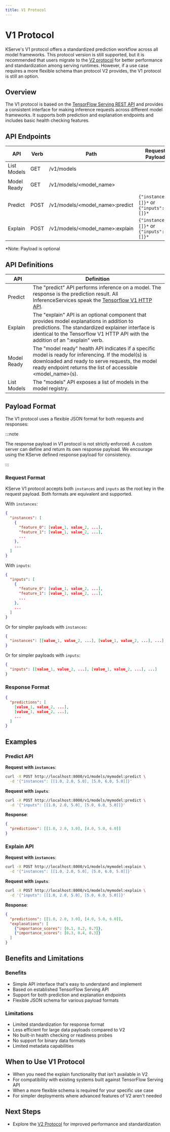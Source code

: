 ```yaml
---
title: V1 Protocol
---
```


# V1 Protocol

KServe's V1 protocol offers a standardized prediction workflow across all model frameworks. This protocol version is still supported, but it is recommended that users migrate to the [V2 protocol](./v2_protocol.md) for better performance and standardization among serving runtimes. However, if a use case requires a more flexible schema than protocol V2 provides, the V1 protocol is still an option.

## Overview

The V1 protocol is based on the [TensorFlow Serving REST API](https://www.tensorflow.org/tfx/serving/api_rest) and provides a consistent interface for making inference requests across different model frameworks. It supports both prediction and explanation endpoints and includes basic health checking features.

## API Endpoints

| API         | Verb | Path                              | Request Payload               | Response Payload                        |
|-------------|------|-----------------------------------|-------------------------------|-----------------------------------------|
| List Models | GET  | /v1/models                        |                               | `{"models": [<model_name>]}`        |
| Model Ready | GET  | /v1/models/&lt;model_name&gt;         |                               | `{"name": <model_name>, "ready": bool}` |
| Predict     | POST | /v1/models/&lt;model_name&gt;:predict | `{"instances": []}*` or `{"inputs": []}*`    | `{"predictions": []}`                     |
| Explain     | POST | /v1/models/&lt;model_name&gt;:explain | `{"instances": []}*` or `{"inputs": []}*`  | `{"predictions": [], "explanations": []}` |


*Note: Payload is optional


## API Definitions

| API         | Definition                                                                                                                                                                                                                       |
|-------------|----------------------------------------------------------------------------------------------------------------------------------------------------------------------------------------------------------------------------------|
| Predict     | The "predict" API performs inference on a model. The response is the prediction result. All InferenceServices speak the [Tensorflow V1 HTTP API](https://www.tensorflow.org/tfx/serving/api_rest#predict_api).                   |
| Explain     | The "explain" API is an optional component that provides model explanations in addition to predictions. The standardized explainer interface is identical to the Tensorflow V1 HTTP API with the addition of an ":explain" verb. |
| Model Ready | The "model ready" health API indicates if a specific model is ready for inferencing. If the model(s) is downloaded and ready to serve requests, the model ready endpoint returns the list of accessible &lt;model_name&gt;(s).   |
| List Models | The "models" API exposes a list of models in the model registry.                                                                                                                                                                 |

## Payload Format

The V1 protocol uses a flexible JSON format for both requests and responses:

:::note

The response payload in V1 protocol is not strictly enforced. A custom server can define and return its own response payload. We encourage using the KServe defined response payload for consistency.

:::

### Request Format

KServe V1 protocol accepts both `instances` and `inputs` as the root key in the request payload. Both formats are equivalent and supported.

With `instances`:

```json
{
  "instances": [
    {
      "feature_0": [value_1, value_2, ...],
      "feature_1": [value_1, value_2, ...],
      ...
    },
    ...
  ]
}
```

With `inputs`:

```json
{
  "inputs": [
    {
      "feature_0": [value_1, value_2, ...],
      "feature_1": [value_1, value_2, ...],
      ...
    },
    ...
  ]
}
```

Or for simpler payloads with `instances`:

```json
{
  "instances": [[value_1, value_2, ...], [value_1, value_2, ...], ...]
}
```

Or for simpler payloads with `inputs`:

```json
{
  "inputs": [[value_1, value_2, ...], [value_1, value_2, ...], ...]
}
```

### Response Format

```json
{
  "predictions": [
    [value_1, value_2, ...],
    [value_1, value_2, ...],
    ...
  ]
}
```


## Examples

### Predict API

**Request with `instances`**:

```bash
curl -X POST http://localhost:8000/v1/models/mymodel:predict \
  -d '{"instances": [[1.0, 2.0, 5.0], [5.0, 6.0, 5.0]]}'
```

**Request with `inputs`**:

```bash
curl -X POST http://localhost:8000/v1/models/mymodel:predict \
  -d '{"inputs": [[1.0, 2.0, 5.0], [5.0, 6.0, 5.0]]}'
```

**Response**:

```json
{
  "predictions": [[1.0, 2.0, 3.0], [4.0, 5.0, 6.0]]
}
```

### Explain API

**Request with `instances`**:

```bash
curl -X POST http://localhost:8000/v1/models/mymodel:explain \
  -d '{"instances": [[1.0, 2.0, 5.0], [5.0, 6.0, 5.0]]}'
```

**Request with `inputs`**:

```bash
curl -X POST http://localhost:8000/v1/models/mymodel:explain \
  -d '{"inputs": [[1.0, 2.0, 5.0], [5.0, 6.0, 5.0]]}'
```

**Response**:

```json
{
  "predictions": [[1.0, 2.0, 3.0], [4.0, 5.0, 6.0]],
  "explanations": [
    {"importance_scores": [0.1, 0.2, 0.7]},
    {"importance_scores": [0.3, 0.4, 0.3]}
  ]
}
```

## Benefits and Limitations

### Benefits

- Simple API interface that's easy to understand and implement
- Based on established TensorFlow Serving API
- Support for both prediction and explanation endpoints
- Flexible JSON schema for various payload formats

### Limitations

- Limited standardization for response format
- Less efficient for large data payloads compared to V2
- No built-in health checking or readiness probes
- No support for binary data formats
- Limited metadata capabilities

## When to Use V1 Protocol

- When you need the explain functionality that isn't available in V2
- For compatibility with existing systems built against TensorFlow Serving API
- When a more flexible schema is required for your specific use case
- For simpler deployments where advanced features of V2 aren't needed

## Next Steps

- Explore the [V2 Protocol](./v2_protocol/v2_protocol.md) for improved performance and standardization

